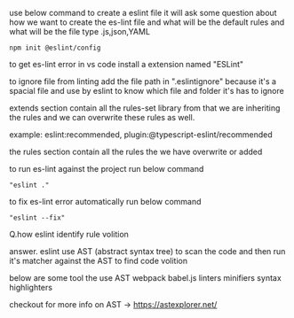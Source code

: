 use below command to create a eslint file it will ask some question about how we want to create the es-lint file and what will be the default rules and what will be the file type .js,json,YAML

    npm init @eslint/config

to get es-lint error in vs code install a extension named "ESLint"


to ignore file from linting add the file path in ".eslintignore" because it's a spacial file and use by eslint to know which file and folder it's has to ignore


extends section contain all the rules-set library from that we are inheriting the rules and we can overwrite these rules as well.

example: eslint:recommended, plugin:@typescript-eslint/recommended




the rules section contain all the rules the we have overwrite or added

to run es-lint against the project run below command

    "eslint ."

to fix es-lint error automatically run below command

    "eslint --fix"




Q.how eslint identify rule volition

answer. eslint use AST (abstract syntax tree) to scan the code and then run it's matcher against the AST to find code volition

below are some tool the use AST
    webpack
    babel.js
    linters
    minifiers
    syntax highlighters

checkout for more info on AST -> https://astexplorer.net/ 

